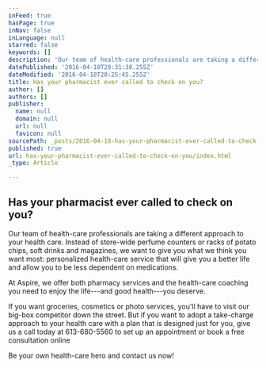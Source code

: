 ```yaml
---
inFeed: true
hasPage: true
inNav: false
inLanguage: null
starred: false
keywords: []
description: 'Our team of health-care professionals are taking a different approach to your health care. Instead of store-wide perfume counters or racks of potato chips, soft drinks and magazines, we want to give you what we think you want most: personalized health-care service that will give you a better life and allow you to be less dependent on medications.'
datePublished: '2016-04-18T20:31:38.255Z'
dateModified: '2016-04-18T20:25:45.255Z'
title: Has your pharmacist ever called to check on you?
author: []
authors: []
publisher:
  name: null
  domain: null
  url: null
  favicon: null
sourcePath: _posts/2016-04-18-has-your-pharmacist-ever-called-to-check-on-you.md
published: true
url: has-your-pharmacist-ever-called-to-check-on-you/index.html
_type: Article

---
```

## Has your pharmacist ever called to check on you?

Our team of health-care professionals are taking a different approach to your health care. Instead of store-wide perfume counters or racks of potato chips, soft drinks and magazines, we want to give you what we think you want most: personalized health-care service that will give you a better life and allow you to be less dependent on medications.

At Aspire, we offer both pharmacy services and the health-care coaching you need to enjoy the life---and good health---you deserve.

If you want groceries, cosmetics or photo services, you'll have to visit our big-box competitor down the street. But if you want to adopt a take-charge approach to your health care with a plan that is designed just for you, give us a call today at 613-680-5560 to set up an appointment or book a free consultation online

Be your own health-care hero and contact us now!